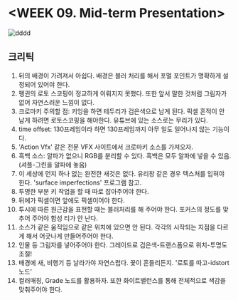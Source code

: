 # <WEEK 09. Mid-term Presentation>


![dddd](https://user-images.githubusercontent.com/112792903/208257067-e88a7dd1-abe1-4da1-a4ec-2343658ee1f5.PNG)


## 크리틱
1. 뒤의 배경이 가려져서 아쉽다. 배경은 블러 처리를 해서 포멀 포인트가 명확하게 설정되어 있어야 한다.
2. 펭귄의 로토 스코핑이 정교하게 이뤄지지 못했다. 또한 앞서 말한 것처럼 그림자가 없어 자연스러운 느낌이 없다.
3. 크로마키 주의할 점: 키잉을 하면 테두리가 검은색으로 남게 된다. 픽셀 흔적이 안 남게 하려면 로토스코핑을 해야한다. 유튜브에 있는 소스로는 무리가 있다.
4. time offset: 130프레임이라 하면 130프레임까지 아무 일도 일어나지 않는 기능이다.
5. 'Action Vfx' 같은 전문 VFX 사이트에서 크로마키 소스를 가져오자.
6. 흑백 소스: 알파가 없으니 RGB를 분리할 수 있다. 흑백은 모두 알파에 넣을 수 있음. (셔플-그린을 알파에 놓음)
7. 이 세상에 먼지 하나 없는 완전한 새것은 없다. 유리창 같은 경우 텍스처를 입혀야 한다. 'surface imperfections' 프로그램 참고.
8. 투명한 부분 키 작업을 할 때 따로 잡아주어야 한다.  
9. 뒤에가 픽셀이면 앞에도 픽셀이어야 한다.
10. 투시에 따른 원근감을 표현할 때는 블러처리를 해 주어야 한다. 포커스의 정도를 맞추어 주어야 합성 티가 안 난다.
11. 소스가 같은 움직임으로 같은 위치에 있으면 안 된다. 각각의 시작되는 지점을 다르게 해서 어긋나게 만들어주어야 한다.
12. 인물 등 그림자를 넣어주어야 한다. 그레이드로 검은색-트랜스폼으로 위치-투명도 조절!
13. 배경에 새, 비행기 등 날라가야 자연스럽다. 꽃이 흔들리든지. '로토를 따고-idstort 노드'
14. 컬러매칭, Grade 노드를 활용하자. 또한 화이트밸런스를 통해 전체적으로 색감을 맞춰주어야 한다.
